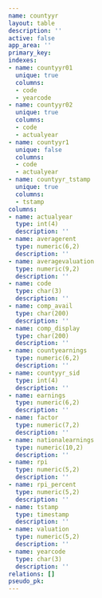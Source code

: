 ```yaml
---
name: countyyr
layout: table
description: ''
active: false
app_area: ''
primary_key: 
indexes:
- name: countyyr01
  unique: true
  columns:
  - code
  - yearcode
- name: countyyr02
  unique: true
  columns:
  - code
  - actualyear
- name: countyyr1
  unique: false
  columns:
  - code
  - actualyear
- name: countyyr_tstamp
  unique: true
  columns:
  - tstamp
columns:
- name: actualyear
  type: int(4)
  description: ''
- name: averagerent
  type: numeric(6,2)
  description: ''
- name: averagevaluation
  type: numeric(9,2)
  description: ''
- name: code
  type: char(3)
  description: ''
- name: comp_avail
  type: char(200)
  description: ''
- name: comp_display
  type: char(200)
  description: ''
- name: countyearnings
  type: numeric(6,2)
  description: ''
- name: countyyr_sid
  type: int(4)
  description: ''
- name: earnings
  type: numeric(6,2)
  description: ''
- name: factor
  type: numeric(7,2)
  description: ''
- name: nationalearnings
  type: numeric(10,2)
  description: ''
- name: rpi
  type: numeric(5,2)
  description: ''
- name: rpi_percent
  type: numeric(5,2)
  description: ''
- name: tstamp
  type: timestamp
  description: ''
- name: valuation
  type: numeric(5,2)
  description: ''
- name: yearcode
  type: char(3)
  description: ''
relations: []
pseudo_pk: 
---
```


